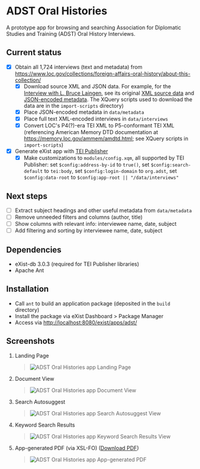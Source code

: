 # ADST Oral Histories

A prototype app for browsing and searching Association for Diplomatic Studies and Training (ADST) Oral History Interviews.

## Current status

- [x] Obtain all 1,724 interviews (text and metadata) from https://www.loc.gov/collections/foreign-affairs-oral-history/about-this-collection/
    - [x] Download source XML and JSON data. For example, for the [Interview with L. Bruce Laingen](https://www.loc.gov/item/mfdipbib000651), see its original [XML source data](https://cdn.loc.gov/service/mss/mfdip/2004/2004lai01/2004lai01.xml) and [JSON-encoded metadata](https://www.loc.gov/item/mfdipbib000651?fo=json). The XQuery scripts used to download the data are in the `import-scripts` directory)
    - [x] Place JSON-encoded metadata in `data/metadata`
    - [x] Place full text XML-encoded interviews in `data/interviews`
    - [x] Convert LOC's P4(?)-era TEI XML to P5-conformant TEI XML (referencing American Memory DTD documentation at https://memory.loc.gov/ammem/amdtd.html; see XQuery scripts in `import-scripts`)
- [x] Generate eXist app with [TEI Publisher](http://teipublisher.com) 
    - [x] Make customizations to `modules/config.xqm`, all supported by TEI Publisher: set `$config:address-by-id` to `true()`, set `$config:search-default` to `tei:body`, set `$config:login-domain` to `org.adst`, set `$config:data-root` to `$config:app-root || "/data/interviews"` 

## Next steps

- [ ] Extract subject headings and other useful metadata from `data/metadata`
- [ ] Remove unneeded filters and columns (author, title)
- [ ] Show columns with relevant info: interviewee name, date, subject
- [ ] Add filtering and sorting by interviewee name, date, subject

## Dependencies

- eXist-db 3.0.3 (required for TEI Publisher libraries)
- Apache Ant

## Installation

- Call `ant` to build an application package (deposited in the `build` directory)
- Install the package via eXist Dashboard > Package Manager
- Access via <http://localhost:8080/exist/apps/adst/>

## Screenshots

1. Landing Page

    > ![ADST Oral Histories app Landing Page](https://cloud.githubusercontent.com/assets/59118/22748854/73aa063e-edf9-11e6-86d1-f3ccc03e2e79.png)

1. Document View

    > ![ADST Oral Histories app Document View](https://cloud.githubusercontent.com/assets/59118/22748919/adca23d0-edf9-11e6-8477-0a74df8e526b.png)

1. Search Autosuggest

    > ![ADST Oral Histories app Search Autosuggest View](https://cloud.githubusercontent.com/assets/59118/22749072/16c6bcfe-edfa-11e6-8217-381857747a4b.png)

1. Keyword Search Results

    > ![ADST Oral Histories app Keyword Search Results View](https://cloud.githubusercontent.com/assets/59118/22749074/18b9a36e-edfa-11e6-8d3e-5da493d813f5.png)

1. App-generated PDF (via XSL-FO) ([Download PDF](https://github.com/joewiz/adst/files/761449/mfdipbib000972.pdf))

    > ![ADST Oral Histories app App-generated PDF](https://cloud.githubusercontent.com/assets/59118/22749269/b2fd2eb4-edfa-11e6-931a-4885a0db75c6.png)
